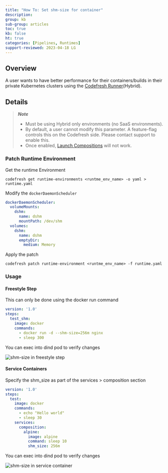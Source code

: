 ```yaml
---
title: "How To: Set shm-size for container"
description: 
group: kb
sub-group: articles
toc: true
kb: false
ht: true
categories: [Pipelines, Runtimes]
support-reviewed: 2023-04-18 LG
---
```


## Overview

A user wants to have better performance for their containers/builds in their private Kubernetes clusters using the [Codefresh Runner]({{site.baseurl}}/docs/installation/codefresh-runner/)(Hybrid).

## Details

>_**Note**_
>
>* Must be using Hybrid only environments (no SaaS environments).
>* By default, a user cannot modify this parameter. A feature-flag controls this on the Codefresh side. Please contact support to enable this.
>* Once enabled, [Launch Compositions]({{site.baseurl}}/docs/pipelines/steps/launch-composition/) will not work.

### Patch Runtime Environment

Get the runtime Environment

```shell
codefresh get runtime-environments <runtme_env_name> -o yaml > runtime.yaml
```

Modify the `dockerDaemonScheduler`

```yaml
dockerDaemonScheduler:
  volumeMounts:
    dshm:
      name: dshm
      mountPath: /dev/shm
  volumes:
    dshm:
      name: dshm
      emptyDir:
        medium: Memory
```

Apply the patch

```shell
codefresh patch runtime-environment <runtme_env_name> -f runtime.yaml        
```

### Usage

#### **Freestyle Step**

This can only be done using the docker run command

```yaml
version: '1.0'
steps:
  test_shm:
    image: docker
    commands:
      - docker run -d --shm-size=256m nginx
      - sleep 300
```

You can exec into dind pod to verify changes

![shm-size in freestyle step]({{site.baseurl}}/images/troubleshooting/shm-size-freestyle.png)

#### **Service Containers**

Specify the shm_size as part of the services > composition section

```yaml
version: '1.0'
steps:  
  test:
    image: docker
    commands:
      - echo "Hello world"
      - sleep 30
    services:
      composition:
        alpine:
          image: alpine
          command: sleep 10
          shm_size: 256m
```

You can exec into dind pod to verify changes

![shm-size in service container]({{site.baseurl}}/images/troubleshooting/shm-size-service-container.png)
